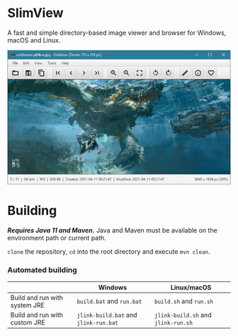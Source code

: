 # SlimView

A fast and simple directory-based image viewer and browser for Windows, macOS and Linux.

![Screenshot](https://github.com/antikmozib/SlimView/blob/master/screenshot.jpg?raw=true)

<h1>Building</h1>

_**Requires Java 11 and Maven.**_ Java and Maven must be available on the environment path or current path.

`clone` the repository, `cd` into the root directory and execute `mvn clean`.

<h3>Automated building</h3>

|                               | Windows                               | Linux/macOS                                  |
|            -------            |-----------                            | ------                                       |
| Build and run with system JRE | `build.bat` and `run.bat`             | `build.sh` and `run.sh`                      |
| Build and run with custom JRE | `jlink-build.bat` and `jlink-run.bat` | `jlink-build.sh` and `jlink-run.sh`          |
